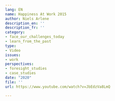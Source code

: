 ```yaml
---
lang: EN
name: Happiness At Work 2015
author: Niels Arlene
description_en: ''
description_fr: ''
category:
- face_our_challenges_today
- learn_from_the_past
type:
- Video
issues:
- work
perspectives:
- foresight_studies
- case_studies
date: "2020"
file: ''
url: https://www.youtube.com/watch?v=JbEdzVa8LmQ

---
```


